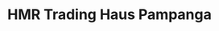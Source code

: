 ---
title: "HMR Trading Haus Pampanga"
url: /mabalacat/hmr-trading-haus-pampanga/
shop: appliance
---